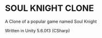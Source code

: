 # SOUL KNIGHT CLONE

A Clone of a popular game named Soul Knight

Written in Unity 5.6.0f3 (CSharp)

